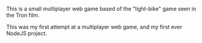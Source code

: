 This is a small multiplayer web game based of the "light-bike" game seen in the Tron film.

This was my first attempt at a multiplayer web game, and my first ever NodeJS project.
